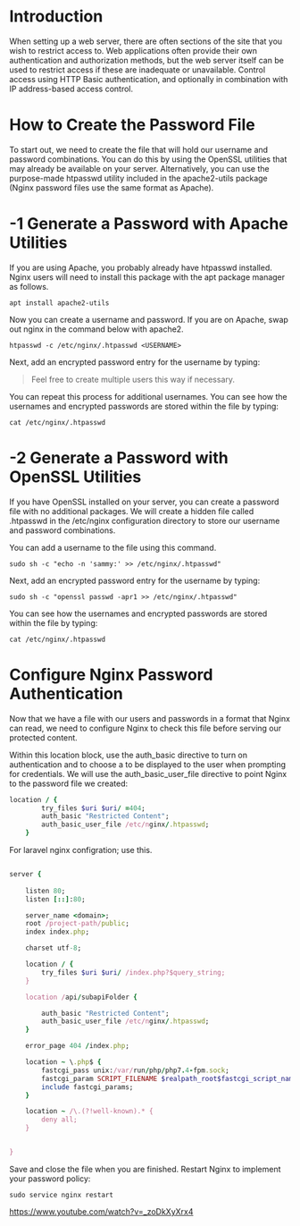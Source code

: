 # Introduction
When setting up a web server, there are often sections of the site that you wish to restrict access to.
Web applications often provide their own authentication and authorization methods, but the web server itself can be used to restrict access if these are inadequate or unavailable.
Control access using HTTP Basic authentication, and optionally in combination with IP address-based access control.

# How to Create the Password File
To start out, we need to create the file that will hold our username and password combinations. 
You can do this by using the OpenSSL utilities that may already be available on your server.
Alternatively, you can use the purpose-made htpasswd utility included in the apache2-utils package (Nginx password files use the same format as Apache).

# -1 Generate a Password with Apache Utilities
If you are using Apache, you probably already have htpasswd installed. Nginx users will need to install this package with the apt package manager as follows.
```
apt install apache2-utils
```
Now you can create a username and password. If you are on Apache, swap out nginx in the command below with apache2.
```
htpasswd -c /etc/nginx/.htpasswd <USERNAME>
```
Next, add an encrypted password entry for the username by typing:
>Feel free to create multiple users this way if necessary.

You can repeat this process for additional usernames. You can see how the usernames and encrypted passwords are stored within the file by typing:
```
cat /etc/nginx/.htpasswd
```
# -2 Generate a Password with OpenSSL Utilities
If you have OpenSSL installed on your server, you can create a password file with no additional packages.
We will create a hidden file called .htpasswd in the /etc/nginx configuration directory to store our username and password combinations.

You can add a username to the file using this command. 
```
sudo sh -c "echo -n 'sammy:' >> /etc/nginx/.htpasswd"
```
Next, add an encrypted password entry for the username by typing:
```
sudo sh -c "openssl passwd -apr1 >> /etc/nginx/.htpasswd"
```
You can see how the usernames and encrypted passwords are stored within the file by typing:
```
cat /etc/nginx/.htpasswd
```

# Configure Nginx Password Authentication
Now that we have a file with our users and passwords in a format that Nginx can read, we need to configure Nginx to check this file before serving our protected content.

Within this location block, use the auth_basic directive to turn on authentication and to choose a <name> to be displayed to the user when prompting for credentials. We will use the auth_basic_user_file directive to point Nginx to the password file we created:
```ruby
location / {
        try_files $uri $uri/ =404;
        auth_basic "Restricted Content";
        auth_basic_user_file /etc/nginx/.htpasswd;
    }
```
For laravel nginx configration; use this.
```ruby

server {
    
    listen 80;
    listen [::]:80;

    server_name <domain>;
    root /project-path/public;
    index index.php;

    charset utf-8;

    location / {
        try_files $uri $uri/ /index.php?$query_string;
    }

    location /api/subapiFolder {

        auth_basic "Restricted Content";
        auth_basic_user_file /etc/nginx/.htpasswd;
    }

    error_page 404 /index.php;

    location ~ \.php$ {
        fastcgi_pass unix:/var/run/php/php7.4-fpm.sock;
        fastcgi_param SCRIPT_FILENAME $realpath_root$fastcgi_script_name;
        include fastcgi_params;
    }

    location ~ /\.(?!well-known).* {
        deny all;
    }


}
```


Save and close the file when you are finished. Restart Nginx to implement your password policy:
```
sudo service nginx restart
```


[LINK]:https://tonyteaches.tech/basic-authentication/
[LINK]:https://docs.nginx.com/nginx/admin-guide/security-controls/configuring-http-basic-authentication/
[LINK]:https://www.digitalocean.com/community/tutorials/how-to-set-up-password-authentication-with-nginx-on-ubuntu-14-04
https://www.youtube.com/watch?v=_zoDkXyXrx4
